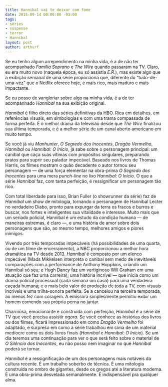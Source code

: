 ```yaml
---
title: Hannibal vai te deixar com fome
date: 2015-09-14 00:00:00 -03:00
tags:
- séries
- suspense
- terror
- Hannibal
layout: post
author: arthurf
---
```


Se eu tenho algum arrependimento na minha vida, é a de não ter acompanhado _Família Soprano_ e _The Wire_ quando passaram na TV. Claro, eu era muito novo (naquela época, eu só assistia _E.R._), mas existe algo que a exibição semanal de uma série proporciona que, diferente do “tudo-de-uma-vez” que o Netflix oferece hoje, é mais rico, mais maduro e mais impactante.

Se eu posso de vangloriar sobre algo na minha vida, é a de ter acompanhado _Hannibal_ na sua exibição original.

_Hannibal_ é filho direto das séries definitivas da HBO. Rica em detalhes, em referências visuais, em simbologias e com uma trama compassada de forma perfeita. É o melhor drama da televisão desde que _The Wire_ finalizou sua última temporada, e é a melhor série de um canal aberto americano em muito tempo.

Se você já viu _Manhunter_, _O Segredo dos Inocentes_, _Dragão Vermelho_, _Hannibal_ ou _Hannibal: O Início_, já sabe sobre o personagem principal: um canibal que caça suas vítimas com propósitos singulares, preparando pratos para suprir seu paladar impecável. Baseado nos livros de Thomas Harris, os filmes mostram o quão decadente o autor tornou seu personagem — de uma força elementar na obra-prima _O Segredo dos Inocentes_ para uma mera _punch-line_ no lixo _Hannibal: O Início_. O que a série _Hannibal_ faz, com tanta perfeição, é ressignificar um personagem tão rico.

Com total liberdade para isso, Brian Fuller (o showrunner da série) faz de _Hannibal_ um show de mitologia, tornando o personagem de Hannibal Lecter no verdadeiro Diabo, pronto para expurgar da terra os fracos e burros e buscar, nos fortes e inteligentes sua vitalidade e interesse. Muito mais que um seriado policial, Hannibal é um estudo da condição humana — de maneiras estremas, é claro —, e uma história de amor sobre dois personagens que são, ao mesmo tempo, melhores amigos e piores inimigos.

Vivendo por três temporadas impecáveis (há possibilidades de uma quarta, ou de um filme de encerramento), a NBC proporcionou a melhor hora dramática na TV desde 2013. _Hannibal_ é composto por um elenco impecável (Mads Mikkelsen interpreta o canibal sem medo de inevitáveis comparações com a performance de Anthony Hoppkins, criando um Hannibal só seu; e Hugh Dancy faz um vertiginoso Will Graham em uma atuação que faz uma carreira); uma história incrível — que inicia como um drama policial processual (cada semana um caso) para uma verdadeira caçada humana; e o mais belo valor de produção de toda a TV, com visuais incríveis e uma trilha-sonora perfeita. Se a cancelou na terceira temporada, ao menos fez com coragem. A emissora simplesmente permitiu exibir um homem comendo sua própria perna no jantar.

Charmosa, emocionante e construída com perfeição, _Hannibal_ é a série de TV que você precisa assistir _agora_. Se você conhece as histórias dos livros ou dos filmes, ficará impressionado em como _Dragão Vermelho_ foi adaptado, e surpreso em como a série trabalhou em cima de um material medíocre como os dois livros finais (_Hannibal_ e _Hannibal: O Início_). Se um dia teremos uma continuação para ver o que será feito sobre o material de _O Silêncio dos Inocentes_, eu não posso nem imaginar no que _Hannibal_ poderá se tornar.

_Hannibal_ é a ressignificação de um dos personagens mais notáveis da cultura recente. É um trabalho soberbo de técnica. É uma mitologia construída no ombro de gigantes, desde os gregos até a literatura moderna. É uma obra-prima desvelada semanalmente. É indispensável pra qualquer alma.
